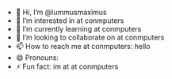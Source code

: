 - 👋 Hi, I’m @lummusmaximus
- 👀 I’m interested in at conmputers
- 🌱 I’m currently learning at conmputers
- 💞️ I’m looking to collaborate on at conmputers
- 📫 How to reach me at conmputers: hello
- 😄 Pronouns: 
- ⚡ Fun fact: im at at conmputers

<!---
lummusmaximus/lummusmaximus is a ✨ special ✨ repository because its `README.md` (this file) appears on your GitHub profile.
You can click the Preview link to take a look at your changes.
--->
